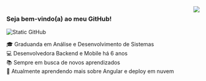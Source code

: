 
  
  <img align='right' src="https://github-readme-stats-juciane-ac.vercel.app/api?username=juciane-ac&show_icons=true&count_private=true&theme=radical" />
  
  ### Seja bem-vindo(a) ao meu GitHub!

<img src="https://img.shields.io/static/v1?label=Overview&message=juciane-ac&color=f8efd4&style=for-the-badge&logo=GitHub" alt="Static GitHub">

<p>
 🎓 Graduanda em Análise e Desenvolvimento de Sistemas </br>
💻 Desenvolvedora Backend e Mobile há 6 anos  </br>
📚 Sempre em busca de novos aprendizados  </br>
🚀 Atualmente aprendendo mais sobre Angular e deploy em nuvem </br>
</p>

  



